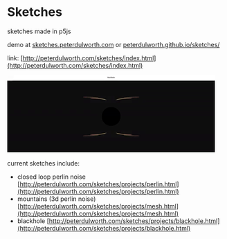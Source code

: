# Sketches

sketches made in p5js

demo at [sketches.peterdulworth.com](http://sketches.peterdulworth.com/) or [peterdulworth.github.io/sketches/](http://peterdulworth.github.io/sketches)

link: [http://peterdulworth.com/sketches/index.html](http://peterdulworth.com/sketches/index.html)

![blackhole gif](https://github.com/PeterDulworth/sketches/blob/master/img/blackhole.gif)

current sketches include:

- closed loop perlin noise [http://peterdulworth.com/sketches/projects/perlin.html](http://peterdulworth.com/sketches/projects/perlin.html)
- mountains (3d perlin noise) [http://peterdulworth.com/sketches/projects/mesh.html](http://peterdulworth.com/sketches/projects/mesh.html)
- blackhole [http://peterdulworth.com/sketches/projects/blackhole.html](http://peterdulworth.com/sketches/projects/blackhole.html)

